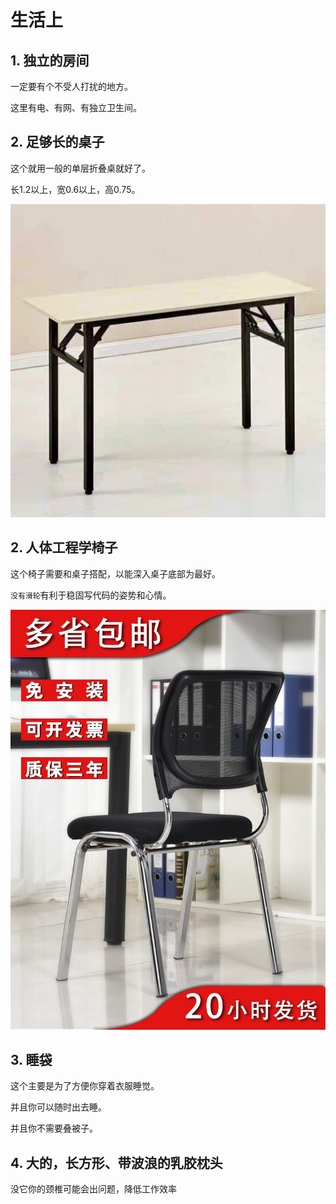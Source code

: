 # 生活上

## 1. 独立的房间

一定要有个不受人打扰的地方。

这里有电、有网、有独立卫生间。

## 2. 足够长的桌子

这个就用一般的单层折叠桌就好了。

长1.2以上，宽0.6以上，高0.75。

![](../../.gitbook/assets/screenshot_20210209-165437_-2.png)

## 2. 人体工程学椅子

这个椅子需要和桌子搭配，以能深入桌子底部为最好。

`没有滑轮`有利于稳固写代码的姿势和心情。

![](../../.gitbook/assets/tb_image_share_1612860979989.jpg)

## 3. 睡袋

这个主要是为了方便你穿着衣服睡觉。

并且你可以随时出去睡。

并且你不需要叠被子。

## 4. 大的，长方形、带波浪的乳胶枕头

没它你的颈椎可能会出问题，降低工作效率

